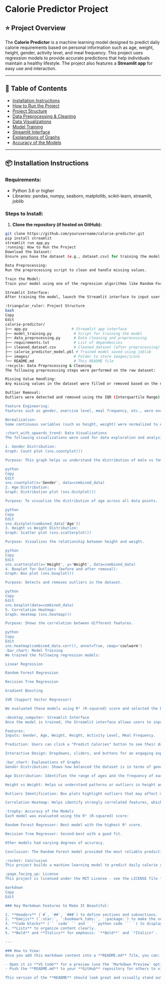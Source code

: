 # Calorie Predictor Project

## :star: Project Overview
The **Calorie Predictor** is a machine learning model designed to predict daily calorie requirements based on personal information such as age, weight, height, gender, activity level, and meal frequency. This project uses regression models to provide accurate predictions that help individuals maintain a healthy lifestyle. The project also features a **Streamlit app** for easy use and interaction.

---

## :bookmark_tabs: Table of Contents
- [Installation Instructions](#installation-instructions)
- [How to Run the Project](#how-to-run-the-project)
- [Project Structure](#project-structure)
- [Data Preprocessing & Cleaning](#data-preprocessing--cleaning)
- [Data Visualizations](#data-visualizations)
- [Model Training](#model-training)
- [Streamlit Interface](#streamlit-interface)
- [Explanations of Graphs](#explanations-of-graphs)
- [Accuracy of the Models](#accuracy-of-the-models)

---

## :package: Installation Instructions

### Requirements:
- Python 3.6 or higher
- Libraries: pandas, numpy, seaborn, matplotlib, scikit-learn, streamlit, joblib

### Steps to Install:

1. **Clone the repository (if hosted on GitHub):**

```bash
git clone https://github.com/yourusername/calorie-predictor.git
pip install streamlit
streamlit run app.py
:running: How to Run the Project
Download the Dataset:
Ensure you have the dataset (e.g., dataset.csv) for training the model. You can use the dataset provided in the project.

Data Preprocessing:
Run the preprocessing script to clean and handle missing values.

Train the Model:
Train your model using one of the regression algorithms like Random Forest, Linear Regression, etc.

Streamlit Interface:
After training the model, launch the Streamlit interface to input user details and make predictions.

:triangular_ruler: Project Structure
bash
Copy
Edit
calorie-predictor/
├── app.py                    # Streamlit app interface
├── model_training.py          # Script for training the model
├── data_preprocessing.py      # Data cleaning and preprocessing
├── requirements.txt           # List of dependencies
├── cleaned_dataset.csv        # Cleaned dataset (after preprocessing)
├── calorie_predictor_model.pkl # Trained model saved using joblib
├── images/                    # Folder to store images/icons
└── README.md                  # This README file
:recycle: Data Preprocessing & Cleaning
The following preprocessing steps were performed on the raw dataset:

Missing Value Handling:
Any missing values in the dataset were filled or removed based on the nature of the column.

Outlier Removal:
Outliers were detected and removed using the IQR (Interquartile Range) method to ensure that the model performs well and isn't affected by extreme values.

Feature Engineering:
Features such as gender, exercise level, meal frequency, etc., were encoded into numerical values for machine learning algorithms.

Normalization:
Some continuous variables (such as height, weight) were normalized to ensure they are on a similar scale.

:chart_with_upwards_trend: Data Visualizations
The following visualizations were used for data exploration and analysis:

1. Gender Distribution:
Graph: Count plot (sns.countplot())

Purpose: This graph helps us understand the distribution of male vs female in the dataset.

python
Copy
Edit
sns.countplot(x='Gender', data=combined_data)
2. Age Distribution:
Graph: Distribution plot (sns.distplot())

Purpose: To visualize the distribution of age across all data points.

python
Copy
Edit
sns.distplot(combined_data['Age'])
3. Height vs Weight Distribution:
Graph: Scatter plot (sns.scatterplot())

Purpose: Visualizes the relationship between height and weight.

python
Copy
Edit
sns.scatterplot(x='Height', y='Weight', data=combined_data)
4. Boxplot for Outliers (before and after removal):
Graph: Box plot (sns.boxplot())

Purpose: Detects and removes outliers in the dataset.

python
Copy
Edit
sns.boxplot(data=combined_data)
5. Correlation Heatmap:
Graph: Heatmap (sns.heatmap())

Purpose: Shows the correlation between different features.

python
Copy
Edit
sns.heatmap(combined_data.corr(), annot=True, cmap='coolwarm')
:bar_chart: Model Training
We trained the following regression models:

Linear Regression

Random Forest Regression

Decision Tree Regression

Gradient Boosting

SVR (Support Vector Regressor)

We evaluated these models using R² (R-squared) score and selected the best-performing model based on the highest R² value.

:desktop_computer: Streamlit Interface
Once the model is trained, the Streamlit interface allows users to input their details (age, weight, height, activity level) and receive an estimated daily calorie requirement.

Features:
Inputs: Gender, Age, Weight, Height, Activity Level, Meal Frequency.

Prediction: Users can click a "Predict Calories" button to see their daily calorie requirement.

Interactive Design: Dropdowns, sliders, and buttons for an engaging experience.

:bar_chart: Explanations of Graphs
Gender Distribution: Shows how balanced the dataset is in terms of gender.

Age Distribution: Identifies the range of ages and the frequency of each group.

Height vs Weight: Helps us understand patterns or outliers in height and weight.

Outliers Identification: Box plots highlight outliers that may affect model accuracy.

Correlation Heatmap: Helps identify strongly correlated features, which are useful for predictions.

:trophy: Accuracy of the Models
Each model was evaluated using the R² (R-squared) score:

Random Forest Regressor: Best model with the highest R² score.

Decision Tree Regressor: Second-best with a good fit.

Other models had varying degrees of accuracy.

Conclusion: The Random Forest model provided the most reliable predictions.

:rocket: Conclusion
This project builds a machine learning model to predict daily calorie requirements based on personal information. The Streamlit app provides an easy interface for users to interact with the model and get personalized calorie predictions.

:page_facing_up: License
This project is licensed under the MIT License - see the LICENSE file for details.

markdown
Copy
Edit

### Key Markdown Features to Make It Beautiful:

1. **Headers** (`#`, `##`, `###`) to define sections and subsections.
2. **Emojis** (`:star:`, `:bookmark_tabs:`, `:package:`) to make the sections look engaging.
3. **Code blocks** (`` `code` `` and ` ```python code ``` `) to display Python code or commands neatly.
4. **Lists** to organize content clearly.
5. **Bold** and **Italics** for emphasis: `**Bold**` and `*Italics*`.

---

### How to View:
Once you add this markdown content into a **README.md** file, you can:

- Open it in **VS Code** for a preview (use the `Markdown Preview` option).
- Push the **README.md** to your **GitHub** repository for others to view with proper formatting.

This version of the **README** should look great and visually stand out in markdown viewers like *